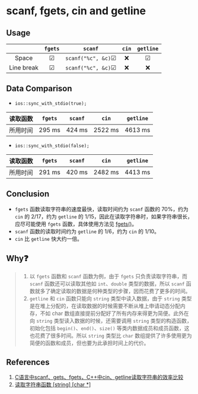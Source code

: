 # scanf, fgets, cin and getline

## Usage

|  | `fgets` | `scanf` | `cin` | `getline` |
| :---: | :---: | :---: | :---: | :---: |
| Space | ☑ | `scanf("%c", &c)`☑ | ❌ | ☑ |
| Line break | ☑ | `scanf("%c", &c)`☑ | ❌ | ❌ |

## Data Comparison

* `ios::sync_with_stdio(true);` 

| 读取函数 | `fgets` | `scanf` | `cin` | `getline` |
| :---: | :---: | :---: | :---: | :---: |
| 所用时间 | 295 ms | 424 ms | 2522 ms | 4613 ms |

* `ios::sync_with_stdio(false);` 

| 读取函数 | `fgets` | `scanf` | `cin` | `getline` |
| :---: | :---: | :---: | :---: | :---: |
| 所用时间 | 291 ms | 420 ms | 2482 ms | 4413 ms |

## Conclusion

* `fgets` 函数读取字符串的速度最快，读取时间约为 `scanf` 函数的 70%，约为 `cin` 的 2/17，约为 `getline` 的 1/15，因此在读取字符串时，如果字符串很长，应尽可能使用 `fgets` 函数，具体使用方法见 [fgets\(\)](https://snippets.cacher.io/snippet/3b9dbdf35b7349c17fef)。
* `scanf` 函数的读取时间约为 `getline` 的 1/6，约为 `cin` 的 1/10。
* `cin` 比 `getline` 快大约一倍。

## Why❓

> 1. 以 `fgets` 函数和 `scanf` 函数为例，由于 `fgets` 只负责读取字符串，而 `scanf` 函数还可以读取其他如 `int`、`double` 类型的数据，所以 `scanf` 函数就多了确定读取的数据是何种类型的步骤，因而花费了更多的时间。
> 2. `getline` 和 `cin` 函数只能向 `string` 类型中读入数据，由于 `string` 类型是在堆上分配的，在读取数据的时候需要不断从堆上申请动态分配内存，不如 char 数组直接提前分配好了所有内存来得更为简便。此外在向 `string` 类型读入数据的时候，还需要调用 `string` 类型的构造函数，初始化包括 `begin()`、`end()`、`size()` 等类内数据成员和成员函数，这也花费了很多时间。所以 `string` 类型比 `char` 数组提供了许多使用更为简便的函数和成员，但也要为此承担时间上的代价。

## References

1. [C语言中scanf、gets、fgets，C++中cin、getline读取字符串的效率比较](https://blog.csdn.net/richenyunqi/article/details/89203826)
2. [读取字符串函数 \[string\] \[char \*\]](https://github.com/hanchenchen/CCplusplus/blob/master/读取字符串函数%20[string].md)

